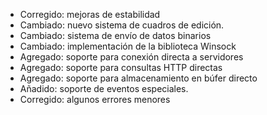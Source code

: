- Corregido: mejoras de estabilidad
- Cambiado: nuevo sistema de cuadros de edición.
- Cambiado: sistema de envío de datos binarios
- Cambiado: implementación de la biblioteca Winsock
- Agregado: soporte para conexión directa a servidores
- Agregado: soporte para consultas HTTP directas
- Agregado: soporte para almacenamiento en búfer directo
- Añadido: soporte de eventos especiales.
- Corregido: algunos errores menores